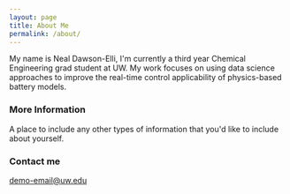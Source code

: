 ```yaml
---
layout: page
title: About Me
permalink: /about/
---
```


My name is Neal Dawson-Elli, I'm currently a third year Chemical Engineering grad student at UW.  My work focuses on using data science approaches to improve the real-time control applicability of physics-based battery models.

### More Information

A place to include any other types of information that you'd like to include about yourself.

### Contact me

[demo-email@uw.edu](mailto:email@domain.com)